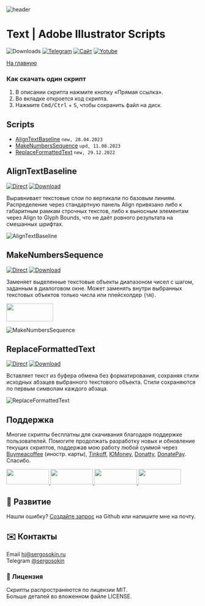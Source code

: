 ![header](https://i.ibb.co/mF018gV/emblem.png)
# Text | Adobe Illustrator Scripts

![Downloads](https://img.shields.io/badge/Скачивания-25k-27CF7D.svg) [![Telegram](https://img.shields.io/badge/Telegram--канал-%40aiscripts-0088CC.svg)](https://t.me/aiscripts) [![Сайт](https://img.shields.io/badge/Сайт-ais.sergosoikn.ru-FF7548.svg)](https://ais.sergosokin.ru) [![Yotube](https://img.shields.io/badge/Youtube-%40SergOsokinArt-FF0000.svg)](https://www.youtube.com/c/SergOsokinArt/videos)

[На главную](../README.ru.md)

### Как скачать один скрипт
1. В описании скрипта нажмите кнопку «Прямая ссылка».
2. Во вкладке откроется код скрипта.
3. Нажмите <kbd>Cmd/Ctrl</kbd> + <kbd>S</kbd>, чтобы сохранить файл на диск.

## Scripts
* [AlignTextBaseline](https://github.com/creold/illustrator-scripts/blob/master/md/Text.ru.md#aligntextbaseline) `new, 28.04.2023`
* [MakeNumbersSequence](https://github.com/creold/illustrator-scripts/blob/master/md/Text.md#makenumberssequence) `upd, 11.08.2023`
* [ReplaceFormattedText](https://github.com/creold/illustrator-scripts/blob/master/md/Text.ru.md#replaceformattedtext) `new, 29.12.2022`

## AlignTextBaseline
[![Direct](https://img.shields.io/badge/Прямая%20ссылка-AlignTextBaseline.jsx-FF6900.svg)](https://rebrand.ly/algntxtbl) [![Download](https://img.shields.io/badge/Скачать%20все-Zip--архив-0088CC.svg)](https://bit.ly/2M0j95N)

Выравнивает текстовые слои по вертикали по базовым линиям. Распределение через стандартную панель Align привязано либо к габаритным рамкам строчных текстов, либо к выносным элементам через Align to Glyph Bounds, что не даёт ровного результата на смешанных шрифтах.

![AlignTextBaseline](https://i.ibb.co/SVbx89c/Align-Text-Baseline.gif)

## MakeNumbersSequence
[![Direct](https://img.shields.io/badge/Прямая%20ссылка-MakeNumbersSequence.jsx-FF6900.svg)](https://rebrand.ly/mknumseq) [![Download](https://img.shields.io/badge/Скачать%20все-Zip--архив-0088CC.svg)](https://bit.ly/2M0j95N)

Заменяет выделенные текстовые объекты диапазоном чисел с шагом, заданным в диалоговом окне. Может заменять внутри выбранных текстовых объектов только числа или плейсхолдер `{%N}`.

<a href="https://youtu.be/02SLTH26sMQ">
  <img width="122" height="47" src="https://i.ibb.co/fqdwXL6/youtube-badge.png">
</a>

![MakeNumbersSequence](https://i.ibb.co/VgqTcKw/Make-Numbers-Sequence.gif)

## ReplaceFormattedText
[![Direct](https://img.shields.io/badge/Прямая%20ссылка-ReplaceFormattedText.jsx-FF6900.svg)](https://rebrand.ly/rplcfmtdtxt) [![Download](https://img.shields.io/badge/Скачать%20все-Zip--архив-0088CC.svg)](https://bit.ly/2M0j95N)

Вставляет текст из буфера обмена без форматирования, сохраняя стили исходных абзацев выбранного текстового объекта. Стили сохраняются по первым символам каждого абзаца.

![ReplaceFormattedText](https://i.ibb.co/LQGmg1W/Replace-Formatted-Text.gif)

## Поддержка
Многие скрипты бесплатны для скачивания благодаря поддержке пользователей. Помогите продолжать разработку новых и обновление текущих скриптов, поддержав мою работу любой суммой через [Buymeacoffee] (иностр. карты), [Tinkoff], [ЮMoney], [Donatty], [DonatePay]. Спасибо.   

[Buymeacoffee]: https://www.buymeacoffee.com/osokin
[Tinkoff]: https://www.tinkoff.ru/rm/osokin.sergey127/SN67U9405/
[ЮMoney]: https://yoomoney.ru/to/410011149615582
[Donatty]: https://donatty.com/sergosokin
[DonatePay]: https://new.donatepay.ru/@osokin

<a href="https://www.buymeacoffee.com/osokin">
  <img width="111" height="40" src="https://i.ibb.co/0ssTJQ1/bmc-badge.png">
</a>

<a href="https://yoomoney.ru/to/410011149615582">
  <img width="111" height="40" src="https://i.ibb.co/wwrYWJ5/yoomoney-badge.png">
</a>

<a href="https://donatty.com/sergosokin">
  <img width="111" height="40" src="https://i.ibb.co/s61FGCn/donatty-badge.png">
</a>

<a href="https://new.donatepay.ru/@osokin">
  <img width="111" height="40" src="https://i.ibb.co/0KJ94ND/donatepay-badge.png">
</a>

## 🤝 Развитие

Нашли ошибку? [Создайте запрос](https://github.com/creold/illustrator-scripts/issues) на Github или напишите мне на почту.

## ✉️ Контакты
Email <hi@sergosokin.ru>  
Telegram [@sergosokin](https://t.me/sergosokin)

### 📝 Лицензия

Скрипты распространяются по лицензии MIT.   
Больше деталей во вложенном файле LICENSE.